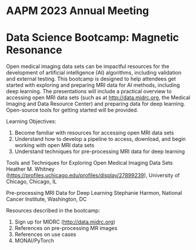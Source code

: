 # AAPM 2023 Annual Meeting
# Data Science Bootcamp: Magnetic Resonance
Open medical imaging data sets can be impactful resources for the development of artificial intelligence (AI) algorithms, including validation and external testing. This bootcamp is designed to help attendees get started with exploring and preparing MRI data for AI methods, including deep learning. The presentations will include a practical overview to accessing open MRI data sets (such as at http://data.midrc.org, the Medical Imaging and Data Resource Center) and preparing data for deep learning. Open-source tools for getting started will be provided.

Learning Objectives:
1. Become familiar with resources for accessing open MRI data sets
2. Understand how to develop a pipeline to access, download, and begin working with open MRI data sets
3. Understand techniques for pre-processing MRI data for deep learning

Tools and Techniques for Exploring Open Medical Imaging Data Sets
Heather M. Whitney (https://profiles.uchicago.edu/profiles/display/27899239), University of Chicago, Chicago, IL


 Pre-processing MRI Data for Deep Learning
Stephanie Harmon, National Cancer Institute, Washington, DC

Resources described in the bootcamp:
1. Sign up for MIDRC (http://data.midrc.org)
2. References on pre-processing MR images
3. References on use cases
4. MONAI/PyTorch
